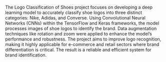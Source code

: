 The Logo Classification of Shoes project focuses on developing a deep learning model to accurately classify shoe logos into three distinct categories: Nike, Adidas, and Converse. Using Convolutional Neural Networks (CNNs) within the TensorFlow and Keras frameworks, the model processes images of shoe logos to identify the brand. Data augmentation techniques like rotation and zoom were applied to enhance the model’s performance and robustness. The project aims to improve logo recognition, making it highly applicable for e-commerce and retail sectors where brand differentiation is critical. The result is a reliable and efficient system for brand identification.
